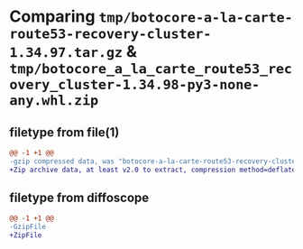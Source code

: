 # Comparing `tmp/botocore-a-la-carte-route53-recovery-cluster-1.34.97.tar.gz` & `tmp/botocore_a_la_carte_route53_recovery_cluster-1.34.98-py3-none-any.whl.zip`

## filetype from file(1)

```diff
@@ -1 +1 @@
-gzip compressed data, was "botocore-a-la-carte-route53-recovery-cluster-1.34.97.tar", last modified: Fri May  3 01:04:58 2024, max compression
+Zip archive data, at least v2.0 to extract, compression method=deflate
```

## filetype from diffoscope

```diff
@@ -1 +1 @@
-GzipFile
+ZipFile
```

